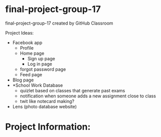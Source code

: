# final-project-group-17
final-project-group-17 created by GitHub Classroom

Project Ideas: 
 - Facebook app
    - Profile
    - Home page
      - Sign up page
      - Log in page
    - forgot password page
    - Feed page
 - Blog page
 - *School Work Database
    - quizlet based on classes that generate past exams
    - notification when someone adds a new assignment close to class
    - twit like notecard making?
 - Lens (photo database website)
 
 
 # Project Information:
 
